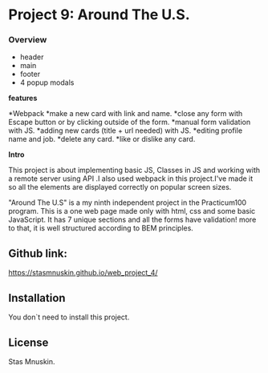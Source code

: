 # Project 9: Around The U.S.

### Overview

* header
* main
* footer
* 4 popup modals

**features**

*Webpack
*make a new card with link and name.
*close any form with Escape button or by clicking outside of the form.
*manual form validation with JS.
*adding new cards (title + url needed) with JS.
*editing profile name and job.
*delete any card.
*like or dislike any card.

**Intro**

This project is about implementing basic JS, Classes in JS and working with a remote server using API .I also used webpack in this project.I've made it so all the elements are displayed correctly on popular screen sizes. 

"Around The U.S" is a my ninth independent project in the Practicum100 program. This is a one web page made only with html, css and some basic JavaScript.
It has 7 unique sections and all the forms have validation!
more to that, it is well structured according to BEM principles. 

## Github link:
https://stasmnuskin.github.io/web_project_4/
## Installation
You don`t need to install this project.

## License
Stas Mnuskin.